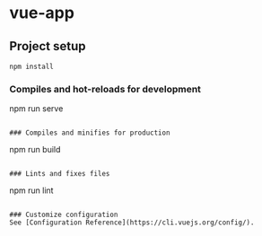 # vue-app

## Project setup
```
npm install
```

### Compiles and hot-reloads for development

npm run serve
```

### Compiles and minifies for production
```
npm run build
```

### Lints and fixes files
```
npm run lint
```

### Customize configuration
See [Configuration Reference](https://cli.vuejs.org/config/).